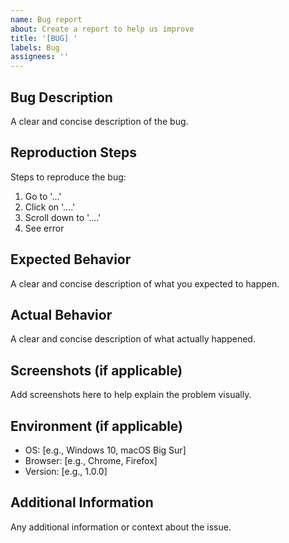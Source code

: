```yaml
---
name: Bug report
about: Create a report to help us improve
title: '[BUG] '
labels: Bug
assignees: ''
---
```


## Bug Description

A clear and concise description of the bug.

## Reproduction Steps

Steps to reproduce the bug:

1. Go to '...'
2. Click on '....'
3. Scroll down to '....'
4. See error

## Expected Behavior

A clear and concise description of what you expected to happen.

## Actual Behavior

A clear and concise description of what actually happened.

## Screenshots (if applicable)

Add screenshots here to help explain the problem visually.

## Environment (if applicable)

-   OS: [e.g., Windows 10, macOS Big Sur]
-   Browser: [e.g., Chrome, Firefox]
-   Version: [e.g., 1.0.0]

## Additional Information

Any additional information or context about the issue.
